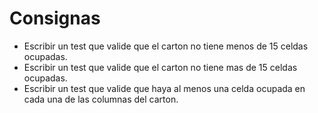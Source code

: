 
# Consignas

- Escribir un test que valide que el carton no tiene menos de 15 celdas ocupadas.
- Escribir un test que valide que el carton no tiene mas de 15 celdas ocupadas.
- Escribir un test que valide que haya al menos una celda ocupada en cada una de las columnas del carton.
